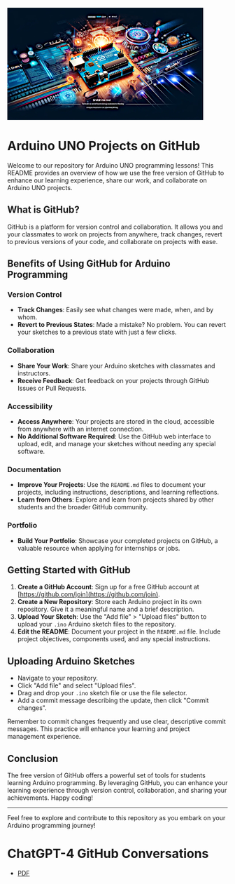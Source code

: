 ![Banner Image](GitHubArduino.png)
# Arduino UNO Projects on GitHub

Welcome to our repository for Arduino UNO programming lessons! This README provides an overview of how we use the free version of GitHub to enhance our learning experience, share our work, and collaborate on Arduino UNO projects.

## What is GitHub?

GitHub is a platform for version control and collaboration. It allows you and your classmates to work on projects from anywhere, track changes, revert to previous versions of your code, and collaborate on projects with ease.

## Benefits of Using GitHub for Arduino Programming

### Version Control
- **Track Changes**: Easily see what changes were made, when, and by whom.
- **Revert to Previous States**: Made a mistake? No problem. You can revert your sketches to a previous state with just a few clicks.

### Collaboration
- **Share Your Work**: Share your Arduino sketches with classmates and instructors.
- **Receive Feedback**: Get feedback on your projects through GitHub Issues or Pull Requests.

### Accessibility
- **Access Anywhere**: Your projects are stored in the cloud, accessible from anywhere with an internet connection.
- **No Additional Software Required**: Use the GitHub web interface to upload, edit, and manage your sketches without needing any special software.

### Documentation
- **Improve Your Projects**: Use the `README.md` files to document your projects, including instructions, descriptions, and learning reflections.
- **Learn from Others**: Explore and learn from projects shared by other students and the broader GitHub community.

### Portfolio
- **Build Your Portfolio**: Showcase your completed projects on GitHub, a valuable resource when applying for internships or jobs.

## Getting Started with GitHub

1. **Create a GitHub Account**: Sign up for a free GitHub account at [https://github.com/join](https://github.com/join).
2. **Create a New Repository**: Store each Arduino project in its own repository. Give it a meaningful name and a brief description.
3. **Upload Your Sketch**: Use the "Add file" > "Upload files" button to upload your `.ino` Arduino sketch files to the repository.
4. **Edit the README**: Document your project in the `README.md` file. Include project objectives, components used, and any special instructions.

## Uploading Arduino Sketches

- Navigate to your repository.
- Click "Add file" and select "Upload files".
- Drag and drop your `.ino` sketch file or use the file selector.
- Add a commit message describing the update, then click "Commit changes".

Remember to commit changes frequently and use clear, descriptive commit messages. This practice will enhance your learning and project management experience.

## Conclusion

The free version of GitHub offers a powerful set of tools for students learning Arduino programming. By leveraging GitHub, you can enhance your learning experience through version control, collaboration, and sharing your achievements. Happy coding!

---
Feel free to explore and contribute to this repository as you embark on your Arduino programming journey!

# ChatGPT-4 GitHub Conversations

+ [PDF](GitHub_ChatGPT4.pdf)
